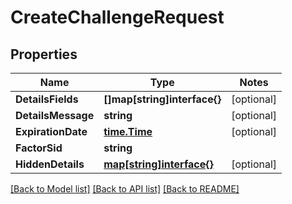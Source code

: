 # CreateChallengeRequest

## Properties
Name | Type | Notes
------------ | ------------- | -------------
**DetailsFields** | **[]map[string]interface{}** | [optional] 
**DetailsMessage** | **string** | [optional] 
**ExpirationDate** | [**time.Time**](time.Time.md) | [optional] 
**FactorSid** | **string** | 
**HiddenDetails** | [**map[string]interface{}**](.md) | [optional] 

[[Back to Model list]](../README.md#documentation-for-models) [[Back to API list]](../README.md#documentation-for-api-endpoints) [[Back to README]](../README.md)


